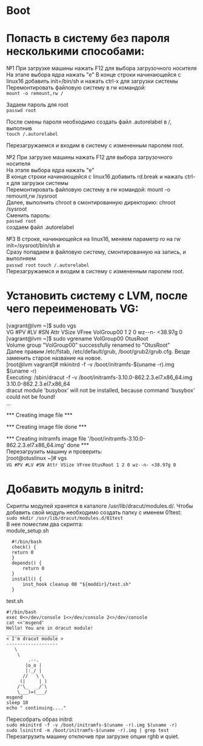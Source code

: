 # Boot

# Попасть в систему без пароля несколькими способами:

№1 
При загрузке машины нажать F12 для выбора загрузочного носителя
На этапе выбора ядра нажать "e"
В конце строки начинающейся с linux16 добавить init=/bin/sh и нажать сtrl-x для загрузки системы
Перемонтировать файловую систему в rw командой:  
`mount -o remount,rw /`

Задаем пароль для root  
`passwd root`

После смены пароля необходимо создать файл .autorelabel в /, выполнив  
`touch /.autorelabel`

Перезагружаемся и входим в систему с измененным паролем root. 

№2
При загрузке машины нажать F12 для выбора загрузочного носителя  
На этапе выбора ядра нажать "e"  
В конце строки начинающейся с linux16 добавить rd.break и нажать сtrl-x для загрузки системы  
Перемонтировать файловую систему в rw командой: mount -o remount,rw /sysroot  
Далее, выполнить chroot в смонтированную директорию: chroot /sysroot  
Сменить пароль:   
`passwd root`  
создаем файл .autorelabel

№3
В строке, начинающейся на linux16, меняем параметр ro на rw init=/sysroot/bin/sh и  
Сразу попадаем в файловую систему, смонтированную на запись, и выполняем  
`passwd root`
`touch /.autorelabel`  
Перезагружаемся и входим в систему с измененным паролем root.

# Установить систему с LVM, после чего переименовать VG:  
[vagrant@lvm ~]$ sudo vgs  
VG #PV #LV #SN Attr VSize VFree VolGroup00 1 2 0 wz--n- <38.97g 0  
[vagrant@lvm ~]$ sudo vgrename VolGroup00 OtusRoot  
Volume group "VolGroup00" successfully renamed to "OtusRoot"  
Далее правим /etc/fstab, /etc/default/grub, /boot/grub2/grub.cfg. Везде заменить старое название на новое.  
[root@lvm vagrant]# mkinitrd -f -v /boot/initramfs-$(uname -r).img $(uname -r)  
Executing: /sbin/dracut -f -v /boot/initramfs-3.10.0-862.2.3.el7.x86_64.img 3.10.0-862.2.3.el7.x86_64  
dracut module 'busybox' will not be installed, because command 'busybox' could not be found!  
...  

*** Creating image file ***

*** Creating image file done ***

*** Creating initramfs image file '/boot/initramfs-3.10.0-862.2.3.el7.x86_64.img' done ***  
Перезагрузить машину и проверить:  
[root@otuslinux ~]# vgs  
`VG #PV #LV #SN Attr VSize VFree`
`OtusRoot 1 2 0 wz--n- <38.97g 0`

# Добавить модуль в initrd:
Скрипты модулей хранятся в каталоге /usr/lib/dracut/modules.d/. Чтобы добавить свой модуль необходимо создать папку с именем 01test:  
`sudo mkdir /usr/lib/dracut/modules.d/01test`  
В нее поместим два скрипта:  
module_setup.sh
```
  #!/bin/bash
  check() {
  return 0
  }
  depends() {
      return 0
  }
  install() {
      inst_hook cleanup 00 "${moddir}/test.sh"
  }
```
test.sh
```
#!/bin/bash
exec 0<>/dev/console 1<>/dev/console 2<>/dev/console
cat <<'msgend'
Hello! You are in dracut module!
___________________
< I'm dracut module >
-------------------
   \
    \
        .--.
       |o_o |
       |:_/ |
      //   \ \
     (|     | )
    /'\_   _/`\
    \___)=(___/
msgend
sleep 10
echo " continuing...."
```

Пересобрать образ initrd:  
`sudo mkinitrd -f -v /boot/initramfs-$(uname -r).img $(uname -r)`  
`sudo lsinitrd -m /boot/initramfs-$(uname -r).img | grep test`  
Перезагрузить машину отключив при загрузке опции rghb и quiet.
